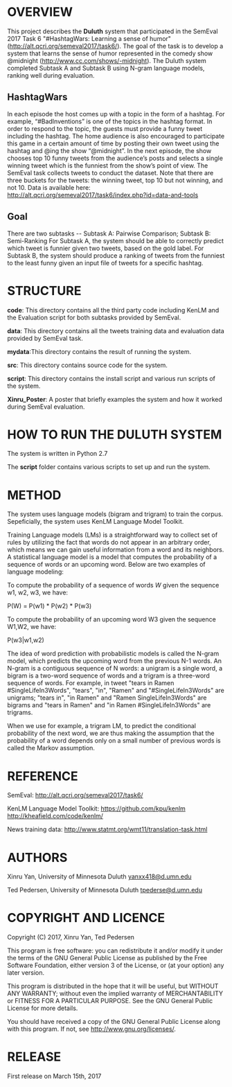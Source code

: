 # **OVERVIEW**
This project describes the **Duluth** system that participated in the SemEval 2017 Task 6 "#HashtagWars: Learning a sense of humor" (http://alt.qcri.org/semeval2017/task6/). The goal of the task is to develop a system that learns the sense of humor represented in the comedy show @midnight (http://www.cc.com/shows/-midnight). The Duluth system completed Subtask A and Subtask B using N-gram language models, ranking well during evaluation.

## HashtagWars
In each episode the host comes up with a topic in the form of a hashtag. For example, “#BadInventions” is one of the topics in the hashtag format. In order to respond to the topic, the guests must provide a funny tweet including the hashtag. The home audience is also encouraged to participate this game in a certain amount of time by posting their own tweet using the hashtag and @ing the show “@midnight”. In the next episode, the show chooses top 10 funny tweets from the audience’s posts and selects a single winning tweet which is the funniest from the show’s point of view. The SemEval task collects tweets to conduct the dataset. Note that there are three buckets for the tweets: the winning tweet, top 10 but not winning, and not 10. Data is available here: http://alt.qcri.org/semeval2017/task6/index.php?id=data-and-tools

## Goal 
There are two subtasks -- Subtask A: Pairwise Comparison; Subtask B: Semi-Ranking
For Subtask A, the system should be able to correctly predict which tweet is funnier given two tweets, based on the gold label. For Subtask B, the system should produce a ranking of tweets from the funniest to the least funny given an input file of tweets for a specific hashtag.

# **STRUCTURE**
**code**: This directory contains all the third party code including KenLM and the Evaluation script for both subtasks provided by SemEval.

**data**: This directory contains all the tweets training data and evaluation data provided by SemEval task.

**mydata**:This directory contains the result of running the system.

**src**: This directory contains source code for the system.

**script**: This directory contains the install script and various run scripts of the system.

**Xinru_Poster**: A poster that briefly examples the system and how it worked during SemEval evaluation.


# **HOW TO RUN THE DULUTH SYSTEM**
The system is written in Python 2.7

The **script** folder contains various scripts to set up and run the system.


# **METHOD**
The system uses language models (bigram and trigram) to train the corpus. Sepeficially, the system uses KenLM Language Model Toolkit.

Training Language models (LMs) is a straightforward way to collect set of rules by utilizing the fact that words do not appear in an arbitrary order, which means we can gain useful information from a word and its neighbors. A statistical language model is a model that computes the probability of a sequence of words or an upcoming word. Below are two examples of language modeling:

To compute the probability of a sequence of words $W$ given the sequence w1, w2, w3, we have:

P(W) = P(w1) * P(w2) * P(w3)


To compute the probability of an upcoming word W3 given the sequence W1,W2, we have:

P(w3|w1,w2)


The idea of word prediction with probabilistic models is called the N-gram model, which predicts the upcoming word from the previous N-1 words. An N-gram is a contiguous sequence of N words: a unigram is a single word, a bigram is a two-word sequence of words and a trigram is a three-word sequence of words. For example, in tweet "tears in Ramen #SingleLifeIn3Words", "tears", "in", "Ramen" and "#SingleLifeIn3Words" are unigrams; "tears in", "in Ramen" and "Ramen SingleLifeIn3Words" are bigrams and "tears in Ramen" and "in Ramen #SingleLifeIn3Words" are trigrams.

When we use for example, a trigram LM, to predict the conditional probability of the next word, we are thus making the assumption that the probability of a word depends only on a small number of previous words is called the Markov assumption.


# REFERENCE
SemEval:  http://alt.qcri.org/semeval2017/task6/

KenLM Language Model Toolkit:  https://github.com/kpu/kenlm
                               http://kheafield.com/code/kenlm/
                            
News training data: http://www.statmt.org/wmt11/translation-task.html


# **AUTHORS**
Xinru Yan, University of Minnesota Duluth yanxx418@d.umn.edu

Ted Pedersen, University of Minnesota Duluth tpederse@d.umn.edu

# **COPYRIGHT AND LICENCE**
Copyright (C) 2017, Xinru Yan, Ted Pedersen

This program is free software: you can redistribute it and/or modify it
under the terms of the GNU General Public License as published by the
Free Software Foundation, either version 3 of the License, or (at your
option) any later version.

This program is distributed in the hope that it will be useful, but
WITHOUT ANY WARRANTY; without even the implied warranty of
MERCHANTABILITY or FITNESS FOR A PARTICULAR PURPOSE. See the GNU General
Public License for more details.

You should have received a copy of the GNU General Public License along
with this program. If not, see <http://www.gnu.org/licenses/>.

# **RELEASE**
First release on March 15th,  2017


    



        

        




